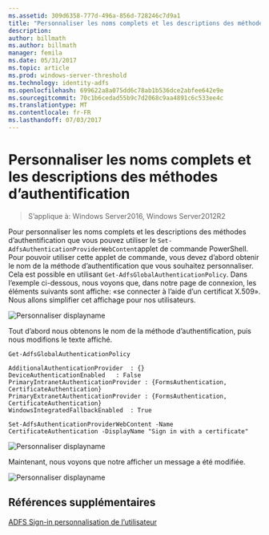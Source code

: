 ```yaml
---
ms.assetid: 309d6358-777d-496a-856d-728246c7d9a1
title: "Personnaliser les noms complets et les descriptions des méthodes d’authentification"
description: 
author: billmath
ms.author: billmath
manager: femila
ms.date: 05/31/2017
ms.topic: article
ms.prod: windows-server-threshold
ms.technology: identity-adfs
ms.openlocfilehash: 699622a8a075dd6c78ab1b536dce2abfee642e9e
ms.sourcegitcommit: 70c1b6cedad55b9c7d2068c9aa4891c6c533ee4c
ms.translationtype: MT
ms.contentlocale: fr-FR
ms.lasthandoff: 07/03/2017
---
```

# <a name="customize-the-display-names-and-descriptions-for-authentication-methods"></a>Personnaliser les noms complets et les descriptions des méthodes d’authentification 

>S’applique à: Windows Server2016, Windows Server2012R2

Pour personnaliser les noms complets et les descriptions des méthodes d’authentification que vous pouvez utiliser le `Set-AdfsAuthenticationProviderWebContent`applet de commande PowerShell.  Pour pouvoir utiliser cette applet de commande, vous devez d’abord obtenir le nom de la méthode d’authentification que vous souhaitez personnaliser.  Cela est possible en utilisant `Get-AdfsGlobalAuthenticationPolicy`.  Dans l’exemple ci-dessous, nous voyons que, dans notre page de connexion, les éléments suivants sont affiche: «se connecter à l’aide d’un certificat X.509».  Nous allons simplifier cet affichage pour nos utilisateurs.  
  
![Personnaliser displayname](media/AD-FS-user-sign-in-customization/ADFS_Customize_Update1.PNG)  
  
Tout d’abord nous obtenons le nom de la méthode d’authentification, puis nous modifions le texte affiché.  
  
 
    Get-AdfsGlobalAuthenticationPolicy  
      
    AdditionalAuthenticationProvider  : {}  
    DeviceAuthenticationEnabled   : False  
    PrimaryIntranetAuthenticationProvider : {FormsAuthentication, CertificateAuthentication}  
    PrimaryExtranetAuthenticationProvider : {FormsAuthentication, CertificateAuthentication}  
    WindowsIntegratedFallbackEnabled  : True  
      
    Set-AdfsAuthenticationProviderWebContent -Name CertificateAuthentication -DisplayName "Sign in with a certificate"  
  
  
![Personnaliser displayname](media/AD-FS-user-sign-in-customization/ADFS_Customize_Update2.PNG)  
  
Maintenant, nous voyons que notre afficher un message a été modifiée.  
  
![Personnaliser displayname](media/AD-FS-user-sign-in-customization/ADFS_Customize_Update3.PNG)  

## <a name="additional-references"></a>Références supplémentaires 
[ADFS Sign-in personnalisation de l’utilisateur](AD-FS-user-sign-in-customization.md) 
